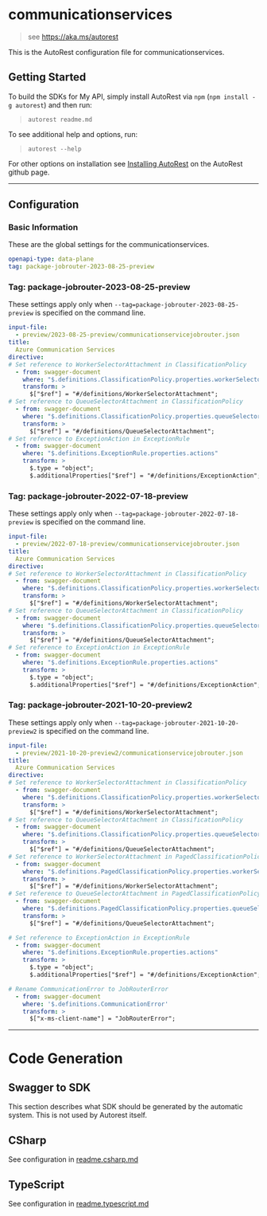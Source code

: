 # communicationservices

> see https://aka.ms/autorest

This is the AutoRest configuration file for communicationservices.

## Getting Started

To build the SDKs for My API, simply install AutoRest via `npm` (`npm install -g autorest`) and then run:

> `autorest readme.md`

To see additional help and options, run:

> `autorest --help`

For other options on installation see [Installing AutoRest](https://aka.ms/autorest/install) on the AutoRest github page.

---

## Configuration

### Basic Information

These are the global settings for the communicationservices.

```yaml
openapi-type: data-plane
tag: package-jobrouter-2023-08-25-preview
```

### Tag: package-jobrouter-2023-08-25-preview

These settings apply only when `--tag=package-jobrouter-2023-08-25-preview` is specified on the command line.

```yaml $(tag) == 'package-jobrouter-2023-08-25-preview'
input-file:
  - preview/2023-08-25-preview/communicationservicejobrouter.json
title:
  Azure Communication Services
directive:
# Set reference to WorkerSelectorAttachment in ClassificationPolicy
  - from: swagger-document
    where: "$.definitions.ClassificationPolicy.properties.workerSelectors.items"
    transform: >
      $["$ref"] = "#/definitions/WorkerSelectorAttachment";
# Set reference to QueueSelectorAttachment in ClassificationPolicy  
  - from: swagger-document
    where: "$.definitions.ClassificationPolicy.properties.queueSelectors.items"
    transform: >
      $["$ref"] = "#/definitions/QueueSelectorAttachment";
# Set reference to ExceptionAction in ExceptionRule
  - from: swagger-document
    where: "$.definitions.ExceptionRule.properties.actions"
    transform: >
      $.type = "object";
      $.additionalProperties["$ref"] = "#/definitions/ExceptionAction";
```

### Tag: package-jobrouter-2022-07-18-preview

These settings apply only when `--tag=package-jobrouter-2022-07-18-preview` is specified on the command line.

```yaml $(tag) == 'package-jobrouter-2022-07-18-preview'
input-file:
  - preview/2022-07-18-preview/communicationservicejobrouter.json
title:
  Azure Communication Services
directive:
# Set reference to WorkerSelectorAttachment in ClassificationPolicy
  - from: swagger-document
    where: "$.definitions.ClassificationPolicy.properties.workerSelectors.items"
    transform: >
      $["$ref"] = "#/definitions/WorkerSelectorAttachment";
# Set reference to QueueSelectorAttachment in ClassificationPolicy  
  - from: swagger-document
    where: "$.definitions.ClassificationPolicy.properties.queueSelectors.items"
    transform: >
      $["$ref"] = "#/definitions/QueueSelectorAttachment";
# Set reference to ExceptionAction in ExceptionRule
  - from: swagger-document
    where: "$.definitions.ExceptionRule.properties.actions"
    transform: >
      $.type = "object";
      $.additionalProperties["$ref"] = "#/definitions/ExceptionAction";
```


### Tag: package-jobrouter-2021-10-20-preview2

These settings apply only when `--tag=package-jobrouter-2021-10-20-preview2` is specified on the command line.

```yaml $(tag) == 'package-jobrouter-2021-10-20-preview2'
input-file:
  - preview/2021-10-20-preview2/communicationservicejobrouter.json
title:
  Azure Communication Services
directive:
# Set reference to WorkerSelectorAttachment in ClassificationPolicy
  - from: swagger-document
    where: "$.definitions.ClassificationPolicy.properties.workerSelectors.items"
    transform: >
      $["$ref"] = "#/definitions/WorkerSelectorAttachment";
# Set reference to QueueSelectorAttachment in ClassificationPolicy  
  - from: swagger-document
    where: "$.definitions.ClassificationPolicy.properties.queueSelectors.items"
    transform: >
      $["$ref"] = "#/definitions/QueueSelectorAttachment";
# Set reference to WorkerSelectorAttachment in PagedClassificationPolicy  
  - from: swagger-document
    where: "$.definitions.PagedClassificationPolicy.properties.workerSelectors.items"
    transform: >
      $["$ref"] = "#/definitions/WorkerSelectorAttachment";
# Set reference to QueueSelectorAttachment in PagedClassificationPolicy
  - from: swagger-document
    where: "$.definitions.PagedClassificationPolicy.properties.queueSelectors.items"
    transform: >
      $["$ref"] = "#/definitions/QueueSelectorAttachment";

# Set reference to ExceptionAction in ExceptionRule
  - from: swagger-document
    where: "$.definitions.ExceptionRule.properties.actions"
    transform: >
      $.type = "object";
      $.additionalProperties["$ref"] = "#/definitions/ExceptionAction";

# Rename CommunicationError to JobRouterError
  - from: swagger-document
    where: '$.definitions.CommunicationError'
    transform: >
      $["x-ms-client-name"] = "JobRouterError";
```

---

# Code Generation

## Swagger to SDK

This section describes what SDK should be generated by the automatic system.
This is not used by Autorest itself.

## CSharp

See configuration in [readme.csharp.md](./readme.csharp.md)

## TypeScript

See configuration in [readme.typescript.md](./readme.typescript.md)